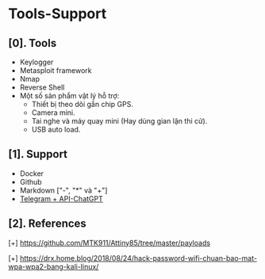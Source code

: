 # Tools-Support

## [0]. Tools

- Keylogger
- Metasploit framework
- Nmap
- Reverse Shell
- Một số sản phẩm vật lý hỗ trợ:
    * Thiết bị theo dõi gắn chip GPS.
    * Camera mini.
    * Tai nghe và máy quay mini (Hay dùng gian lận thi cử).
    * USB auto load.

## [1]. Support

- Docker
- Github
- Markdown ["-", "*" và "+"]
- [Telegram + API-ChatGPT](https://www.facebook.com/groups/j2team.community/permalink/2070108753321234/?mibextid=S66gvF) 

## [2]. References

[+] https://github.com/MTK911/Attiny85/tree/master/payloads

[+] https://drx.home.blog/2018/08/24/hack-password-wifi-chuan-bao-mat-wpa-wpa2-bang-kali-linux/



